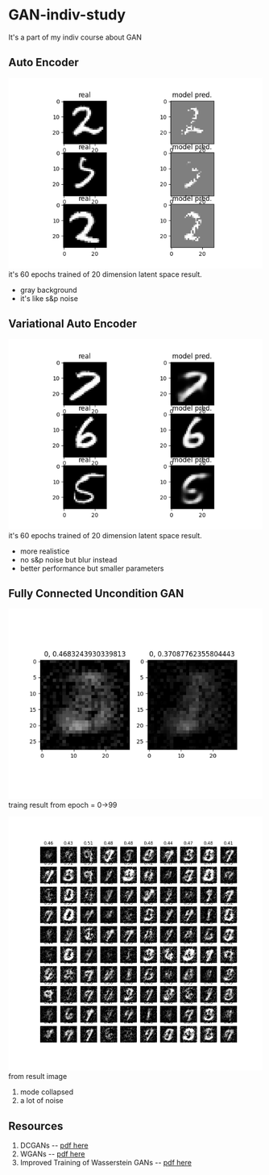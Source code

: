 # GAN-indiv-study
It's a part of my indiv course about GAN 

## Auto Encoder
![result](./My_first_VEA_model/AE_60epochs_20d-latent.png)
it's 60 epochs trained of 20 dimension latent space result.
- gray background
- it's like s&p noise

## Variational Auto Encoder
![result](./My_first_VEA_model/AEV_60epochs_20d-latent.png)
it's 60 epochs trained of 20 dimension latent space result.
- more realistice
- no s&p noise but blur instead
- better performance but smaller parameters

## Fully Connected Uncondition GAN
![result gif](./my_GAN/Uncondition_GAN_eval_image/epoch_result.gif)
traing result from epoch = 0->99

![result](./my_GAN/result.png)
from result image

1. mode collapsed
1. a lot of noise
## Resources
1. DCGANs -- [pdf here](https://arxiv.org/pdf/1511.06434.pdf)
1. WGANs -- [pdf here](https://arxiv.org/pdf/1701.07875.pdf)
1. Improved Training of Wasserstein GANs -- [pdf here](https://arxiv.org/pdf/1704.00028.pdf)
